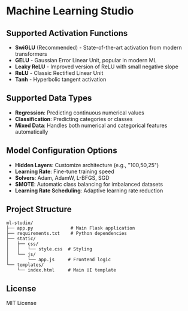 # Machine Learning Studio


## Supported Activation Functions

- **SwiGLU** (Recommended) - State-of-the-art activation from modern transformers
- **GELU** - Gaussian Error Linear Unit, popular in modern ML
- **Leaky ReLU** - Improved version of ReLU with small negative slope
- **ReLU** - Classic Rectified Linear Unit
- **Tanh** - Hyperbolic tangent activation

## Supported Data Types

- **Regression**: Predicting continuous numerical values
- **Classification**: Predicting categories or classes
- **Mixed Data**: Handles both numerical and categorical features automatically

## Model Configuration Options

- **Hidden Layers**: Customize architecture (e.g., "100,50,25")
- **Learning Rate**: Fine-tune training speed
- **Solvers**: Adam, AdamW, L-BFGS, SGD
- **SMOTE**: Automatic class balancing for imbalanced datasets
- **Learning Rate Scheduling**: Adaptive learning rate reduction

## Project Structure

```
ml-studio/
├── app.py              # Main Flask application
├── requirements.txt    # Python dependencies
├── static/
│   ├── css/
│   │   └── style.css  # Styling
│   └── js/
│       └── app.js     # Frontend logic
└── templates/
    └── index.html     # Main UI template
```

## License

MIT License
